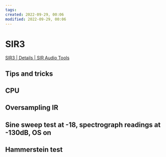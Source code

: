 ```yaml
---
tags: 
created: 2022-09-29, 00:06
modified: 2022-09-29, 00:06
---
```


# SIR3
[SIR3 | Details | SIR Audio Tools](https://www.siraudiotools.com/SIR3.php)

## Tips and tricks

## CPU

## Oversampling IR

## Sine sweep test at -18, spectrograph readings at -130dB, OS on

## Hammerstein test